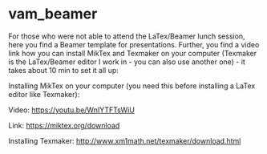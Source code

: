 # vam_beamer
For those who were not able to attend the LaTex/Beamer lunch session, here you find a Beamer template for presentations. Further, you find a video link how you can install MikTex and Texmaker on your computer (Texmaker is the LaTex/Beamer editor I work in - you can also use another one) - it takes about 10 min to set it all up:

Installing MikTex on your computer (you need this before installing a LaTex editor like Texmaker):

Video: https://youtu.be/WnIYTFTsWiU

Link: https://miktex.org/download

Installing Texmaker:
http://www.xm1math.net/texmaker/download.html
